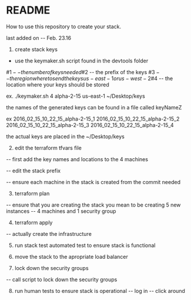 # README #

How to use this repository to create your stack.


last added on -- Feb. 23.16


1. create stack keys

- use the keymaker.sh script found in the devtools folder

\#$1 -- the number of keys needed
\#$2 -- the prefix of the keys
\#$3 -- the region where to send the keys us-east-1  or us-west-2
\#$4 -- the location where your keys should be stored

ex.
./keymaker.sh 4 alpha-2-15 us-east-1 ~/Desktop/keys

the names of the generated keys can be found in a file called keyNameZ

ex
2016_02_15_10_22_15_alpha-2-15_1
2016_02_15_10_22_15_alpha-2-15_2
2016_02_15_10_22_15_alpha-2-15_3
2016_02_15_10_22_15_alpha-2-15_4

the actual keys are placed in the ~/Desktop/keys


2. edit the terraform tfvars file

-- first add the key names and locations to the 4 machines

-- edit the stack prefix

-- ensure each machine in the stack is created from the commit needed


3. terraform plan

-- ensure that you are creating the stack you mean to be creating
5 new instances -- 4 machines and 1 security group


4. terraform apply

-- actually create the infrastructure

5. run stack test automated test to ensure stack is functional


6. move the stack to the apropriate load balancer




7. lock down the security groups

-- call script to lock down the security groups

8. run human tests to ensure stack is operational
-- log in
-- click around
